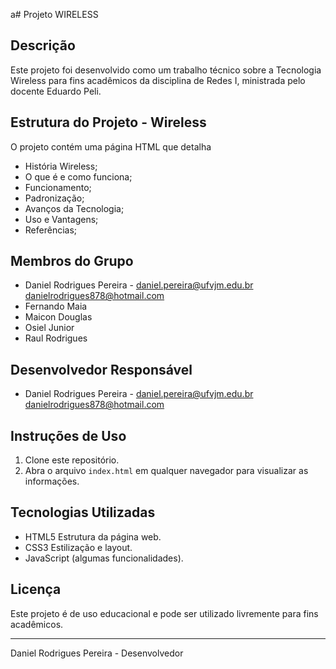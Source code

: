 a# Projeto WIRELESS

## Descrição
Este projeto foi desenvolvido como um trabalho técnico sobre a Tecnologia Wireless para fins acadêmicos da disciplina de Redes I, ministrada pelo docente Eduardo Peli.

## Estrutura do Projeto - Wireless
O projeto contém uma página HTML que detalha
- História Wireless;
- O que é e como funciona;
- Funcionamento;
- Padronização;
- Avanços da Tecnologia;
- Uso e Vantagens;
- Referências;

## Membros do Grupo
- Daniel Rodrigues Pereira - [daniel.pereira@ufvjm.edu.br](mailtodaniel.pereira@ufvjm.edu.br)  [danielrodrigues878@hotmail.com](mailtodanielrodrigues878@hotmail.com)
- Fernando Maia
- Maicon Douglas 
- Osiel Junior 
- Raul Rodrigues 

## Desenvolvedor Responsável
- Daniel Rodrigues Pereira - [daniel.pereira@ufvjm.edu.br](mailtodaniel.pereira@ufvjm.edu.br)  [danielrodrigues878@hotmail.com](mailtodanielrodrigues878@hotmail.com)

## Instruções de Uso
1. Clone este repositório.
2. Abra o arquivo `index.html` em qualquer navegador para visualizar as informações.

## Tecnologias Utilizadas
- HTML5 Estrutura da página web.
- CSS3 Estilização e layout.
- JavaScript (algumas funcionalidades).

## Licença
Este projeto é de uso educacional e pode ser utilizado livremente para fins acadêmicos.

---

Daniel Rodrigues Pereira - Desenvolvedor

